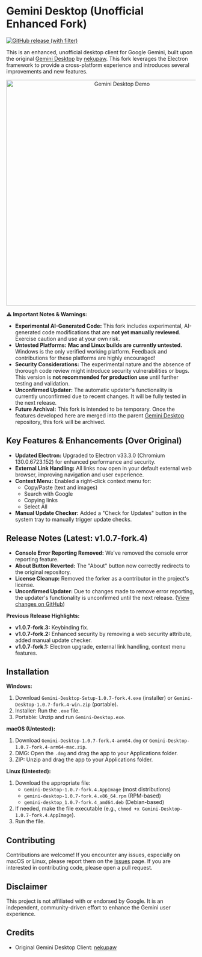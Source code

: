 # Gemini Desktop (Unofficial Enhanced Fork)

[![GitHub release (with filter)](https://img.shields.io/github/v/release/ninjaeon/gemini-desktop-fork?include_prereleases)](https://github.com/ninjaeon/gemini-desktop-fork/releases)

This is an enhanced, unofficial desktop client for Google Gemini, built upon the original [Gemini Desktop](https://github.com/nekupaw/gemini-desktop) by [nekupaw](https://github.com/nekupaw). This fork leverages the Electron framework to provide a cross-platform experience and introduces several improvements and new features.

<p align="center">
  <img src="screenshot.gif" alt="Gemini Desktop Demo" height="600">
</p>

**⚠️ Important Notes & Warnings:**

*   **Experimental AI-Generated Code:** This fork includes experimental, AI-generated code modifications that are **not yet manually reviewed**. Exercise caution and use at your own risk.
*   **Untested Platforms:**  **Mac and Linux builds are currently untested.** Windows is the only verified working platform. Feedback and contributions for these platforms are highly encouraged!
*   **Security Considerations:** The experimental nature and the absence of thorough code review might introduce security vulnerabilities or bugs. This version is **not recommended for production use** until further testing and validation.
*   **Unconfirmed Updater:** The automatic updater's functionality is currently unconfirmed due to recent changes. It will be fully tested in the next release.
*   **Future Archival:** This fork is intended to be temporary. Once the features developed here are merged into the parent [Gemini Desktop](https://github.com/nekupaw/gemini-desktop) repository, this fork will be archived.

## Key Features & Enhancements (Over Original)

*   **Updated Electron:** Upgraded to Electron v33.3.0 (Chromium 130.0.6723.152) for enhanced performance and security.
*   **External Link Handling:** All links now open in your default external web browser, improving navigation and user experience.
*   **Context Menu:** Enabled a right-click context menu for:
    *   Copy/Paste (text and images)
    *   Search with Google
    *   Copying links
    *   Select All
*   **Manual Update Checker:** Added a "Check for Updates" button in the system tray to manually trigger update checks.

## Release Notes (Latest: v1.0.7-fork.4)

*   **Console Error Reporting Removed:** We've removed the console error reporting feature.
*   **About Button Reverted:** The "About" button now correctly redirects to the original repository.
*   **License Cleanup:** Removed the forker as a contributor in the project's license.
*   **Unconfirmed Updater:** Due to changes made to remove error reporting, the updater's functionality is unconfirmed until the next release. ([View changes on GitHub](https://github.com/ninjaeon/gemini-desktop-fork/compare/v1.0.7-fork.3...v1.0.7-fork.4))

**Previous Release Highlights:**

*   **v1.0.7-fork.3:** Keybinding fix.
*   **v1.0.7-fork.2:** Enhanced security by removing a web security attribute, added manual update checker.
*   **v1.0.7-fork.1:** Electron upgrade, external link handling, context menu features.

## Installation

**Windows:**

1. Download `Gemini-Desktop-Setup-1.0.7-fork.4.exe` (installer) or `Gemini-Desktop-1.0.7-fork.4-win.zip` (portable).
2. Installer: Run the `.exe` file.
3. Portable: Unzip and run `Gemini-Desktop.exe`.

**macOS (Untested):**

1. Download `Gemini-Desktop-1.0.7-fork.4-arm64.dmg` or `Gemini-Desktop-1.0.7-fork.4-arm64-mac.zip`.
2. DMG: Open the `.dmg` and drag the app to your Applications folder.
3. ZIP: Unzip and drag the app to your Applications folder.

**Linux (Untested):**

1. Download the appropriate file:
    *   `Gemini-Desktop-1.0.7-fork.4.AppImage` (most distributions)
    *   `gemini-desktop-1.0.7-fork.4.x86_64.rpm` (RPM-based)
    *   `gemini-desktop_1.0.7-fork.4_amd64.deb` (Debian-based)
2. If needed, make the file executable (e.g., `chmod +x Gemini-Desktop-1.0.7-fork.4.AppImage`).
3. Run the file.

## Contributing

Contributions are welcome! If you encounter any issues, especially on macOS or Linux, please report them on the [Issues](https://github.com/ninjaeon/gemini-desktop-fork/issues) page. If you are interested in contributing code, please open a pull request.

## Disclaimer

This project is not affiliated with or endorsed by Google. It is an independent, community-driven effort to enhance the Gemini user experience.

## Credits

*   Original Gemini Desktop Client: [nekupaw](https://github.com/nekupaw/gemini-desktop)
